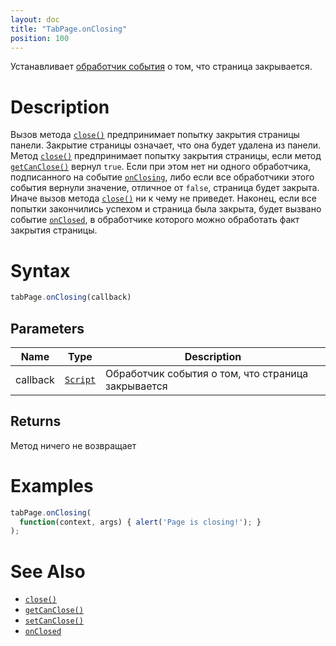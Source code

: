 ```yaml
---
layout: doc
title: "TabPage.onClosing"
position: 100
---
```


Устанавливает [обработчик события](../../../../Core/Script/) о том, что страница закрывается.

# Description

Вызов метода [`close()`](../TabPage.close/) предпринимает попытку закрытия страницы панели. Закрытие
страницы означает, что она будет удалена из панели. Метод [`close()`](../TabPage.close/) предпринимает
попытку закрытия страницы, если метод [`getCanClose()`](../TabPage.getCanClose/) вернул `true`. Если
при этом нет ни одного обработчика, подписанного на событие [`onClosing`](../TabPage.onClosing/), либо
если все обработчики этого события вернули значение, отличное от `false`, страница будет закрыта. Иначе
вызов метода [`close()`](../TabPage.close/) ни к чему не приведет. Наконец, если все попытки закончились
успехом и страница была закрыта, будет вызвано событие [`onClosed`](../TabPage.onClosed/), в обработчике
которого можно обработать факт закрытия страницы.

# Syntax

```js
tabPage.onClosing(callback)
```

## Parameters

|Name|Type|Description|
|----|----|-----------|
|callback|[`Script`](../../../../Core/Script/)|Обработчик события о том, что страница закрывается|

## Returns

Метод ничего не возвращает

# Examples

```js
tabPage.onClosing(
  function(context, args) { alert('Page is closing!'); }
);
```

# See Also

* [`close()`](../TabPage.close/)
* [`getCanClose()`](../TabPage.getCanClose/)
* [`setCanClose()`](../TabPage.setCanClose/)
* [`onClosed`](../TabPage.onClosed/)
